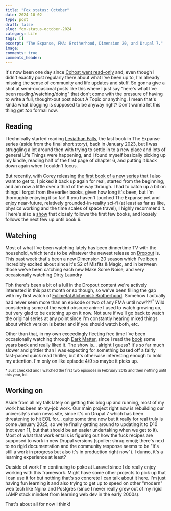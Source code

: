 ```yaml
---
title: "Fox status: October"
date: 2024-10-02
type: post
draft: false
slug: fox-status-october-2024
category: Life
tags: []
excerpt: "The Expanse, FMA: Brotherhood, Dimension 20, and Drupal 7."
image: 
comments: true
comments_header:
---
```

It's now been one day since [Cohost went read-only](https://web.archive.org/web/20241002111606/https://cohost.org/staff/post/7906102-the-final-age-of-pos) and, even though I didn't exactly post regularly there about what I've been up to, I'm already missing the sense of community and life updates and stuff. So gonna give a shot at semi-occasional posts like this where I just say "here's what I've been reading/watching/doing" that don't come with the pressure of having to write a full, thought-out post about A Topic or anything. I mean that's kinda what blogging is supposed to be anyway right? Don't wanna let this thing get *too* formal now.

## Reading
I technically started reading [Leviathan Falls](https://www.goodreads.com/book/show/57397125-leviathan-falls), the last book in The Expanse series (aside from the final short story), back in January 2023, but I was struggling a lot around then with trying to settle in to a new place and lots of general Life Things were happening, and I found myself basically picking up my kindle, reading half of the first page of chapter 6, and putting it back down again when I couldn't focus.

But recently, with Corey releasing [the first book of a new series](https://www.goodreads.com/book/show/201930181-the-mercy-of-gods) that I also want to get to, I picked it back up again for real, started from the beginning, and am now a little over a third of the way through. I had to catch up a bit on things I forgot from the earlier books, given how long it's been, but I'm thoroughly enjoying it so far! If you haven't touched The Expanse yet and enjoy near-future, relatively grounded-in-reality sci-fi (at least as far as like, physics working and the time scales of space travel), I highly recommend it. There's also a [show](https://www.thetvdb.com/series/the-expanse) that closely follows the first few books, and loosely follows the next few up until book 6.

## Watching
Most of what I've been watching lately has been dinnertime TV with the household, which tends to be whatever the newest release on [Dropout](https://www.dropout.tv/browse) is. This past week that's been a new Dimension 20 season which I've been incredibly excited about since it's S2 of Misfits & Magic, and in between those we've been catching each new Make Some Noise, and very occasionally watching Dirty Laundry

Tbh there's been a bit of a lull in the Dropout content we're actively interested in this past month or so though, so we've been filling the gap with my first watch of [Fullmetal Alchemist: Brotherhood](https://www.thetvdb.com/series/fullmetal-alchemist-brotherhood). Somehow I actually had never seen more than an episode or two of any FMA until now???<sup>*</sup> Wild considering some of the weird obscure anime I used to watch growing up, but very glad to be catching up on it now. Not sure if we'll go back to watch the original series at any point since I'm constantly hearing mixed things about which version is better and if you should watch both, etc.

Other than that, in my own exceedingly fleeting free time I've been occasionally watching through [Dark Matter](https://www.thetvdb.com/series/dark-matter-2022), since I read the [book](https://www.goodreads.com/book/show/27833670-dark-matter) some years back and really liked it. The show is... alright I guess? It's so far much slower and grittier than I was expecting for something based off a fairly fast-paced quick read thriller, but it's otherwise interesting enough to hold my attention. I'm only on like episode 4/9 so maybe it picks up.

<sup>* Just checked and I watched the first two episodes in February 2015 and then nothing until this year, lol.</sup>

## Working on
Aside from all my talk lately on getting this blog up and running, most of my work has been at-my-job work. Our main project right now is rebuilding our university's main news site, since it's on Drupal 7 which has been threatening to hit EOL for... quite some time now but it really for real truly is come January 2025, so we're finally getting around to updating it to D10 (not even 11, but that should be an easier undertaking when we get to it). Most of what that work entails is figuring out how the fuck recipes are supposed to work in new Drupal versions (spoiler: shrug emoji; there's next to no rigid documentation and the community response seems to be "it's still a work in progress but also it's in production right now"). I dunno, it's a learning experience at least?

Outside of work I'm continuing to poke at Laravel since I do really enjoy working with this framework. Might have some other projects to pick up that I can use it for but nothing that's so concrete I can talk about it here. I'm just having fun learning it and also trying to get up to speed on other "modern" web tech like Nginx and Postgres (since I never really grew out of my rigid LAMP stack mindset from learning web dev in the early 2000s).

That's about all for now I think!